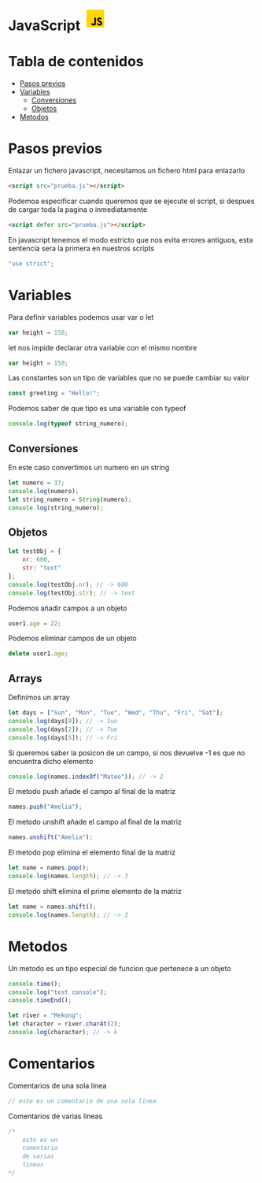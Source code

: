 # JavaScript ![JavaScript](javascript.png)

# Tabla de contenidos
- [Pasos previos](#pasos-previos)
- [Variables](#variables)
  - [Conversiones](#conversiones)
  - [Objetos](#objetos)
- [Metodos](#metodos)

# Pasos previos
Enlazar un fichero javascript, necesitamos un fichero html para enlazarlo 
```html
<script src="prueba.js"></script>
```
Podemoa especificar cuando queremos que se ejecute el script, si despues de cargar toda la pagina o inmediatamente 
```html
<script defer src="prueba.js"></script>
```
En javascript tenemos el modo estricto que nos evita errores antiguos, esta sentencia sera la primera en nuestros scripts
```javascript
"use strict";
```

# Variables
Para definir variables podemos usar var o let
```javascript
var height = 150;
```
let nos impide declarar otra variable con el mismo nombre
```javascript
var height = 150;
```
Las constantes son un tipo de variables que no se puede cambiar su valor
```javascript
const greeting = "Hello!";
```
Podemos saber de que tipo es una variable con typeof
```javascript
console.log(typeof string_numero);
```

## Conversiones
En este caso convertimos un numero en un string
```javascript
let numero = 37;
console.log(numero);
let string_numero = String(numero);
console.log(string_numero);
```

## Objetos
```javascript 
let testObj = {
    nr: 600,
    str: "text"
};
console.log(testObj.nr); // -> 600
console.log(testObj.str); // -> text
```
Podemos añadir campos a un objeto
```javascript
user1.age = 22;
```
Podemos eliminar campos de un objeto 
```javascript
delete user1.age;
```

## Arrays
Definimos un array
```javascript
let days = ["Sun", "Mon", "Tue", "Wed", "Thu", "Fri", "Sat"];
console.log(days[0]); // -> Sun
console.log(days[2]); // -> Tue
console.log(days[5]); // -> Fri
```
Si queremos saber la posicon de un campo, si nos devuelve -1 es que no encuentra dicho elemento
```javascript
console.log(names.indexOf("Mateo")); // -> 2
```
El metodo push añade el campo al final de la matriz
```javascript
names.push("Amelia");
```
El metodo unshift añade el campo al final de la matriz
```javascript
names.unshift("Amelia");
```
El metodo pop elimina el elemento final de la matriz
```javascript
let name = names.pop();
console.log(names.length); // -> 3
```
El metodo shift elimina el prime elemento de la matriz
```javascript
let name = names.shift();
console.log(names.length); // -> 3
```

# Metodos
Un metodo es un tipo especial de funcion que pertenece a un objeto
```javascript
console.time();
console.log("test console");
console.timeEnd();
```
```javascript
let river = "Mekong";
let character = river.charAt(2);
console.log(character); // -> k
```

# Comentarios
Comentarios de una sola linea 
```javascript
// este es un comentario de una sola linea
```
Comentarios de varias lineas
```javascript
/*
    esto es un
    comentario 
    de varias
    lineas
*/
```